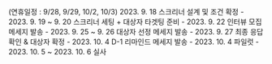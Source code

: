 (연휴일정 : 9/28, 9/29, 10/2, 10/3)
		2023. 9. 18 스크리너 설계 및 조건 확정
		- 2023. 9. 19 ~ 9. 20 스크리너 세팅 + 대상자 타겟팅 준비
		- 2023. 9. 22 인터뷰 모집 메세지 발송
		- 2023. 9. 25 ~ 9. 26 대상자 선정 메세지 발송
		- 2023. 9. 27 최종 응답 확인 & 대상자 확정
		- 2023. 10. 4 D-1 리마인드 메세지 발송
		- 2023. 10. 4 파일럿
		- 2023. 10. 5 ~ 2023. 10. 6 실사